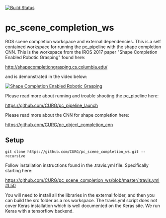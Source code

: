 [![Build Status](https://travis-ci.org/CURG/pc_scene_completion_ws.svg?branch=master)](https://travis-ci.org/CURG/pc_scene_completion_ws)

# pc_scene_completion_ws
ROS scene completion workspace and external dependencies. This is a self contained workspace for running the pc_pipeline with the shape completion CNN. This is the workspace from the IROS 2017 paper "Shape Completion Enabled Robotic Grasping" found here:

http://shapecompletiongrasping.cs.columbia.edu/ 

and is demonstrated in the video below:

[![Shape Completion Enabled Robotic Grasping](https://img.youtube.com/vi/Dxd0ItPhh7c/0.jpg)](https://www.youtube.com/watch?v=Dxd0ItPhh7c "Shape Completion Enabled Robotic Grasping")


Please read more about running and trouble shooting the pc_pipeline here:

https://github.com/CURG/pc_pipeline_launch


Please read more about the CNN for shape completion here:

https://github.com/CURG/pc_object_completion_cnn

## Setup
```
git clone https://github.com/CURG/pc_scene_completion_ws.git --recursive
```

Follow installation instructions found in the .travis.yml file. Specifically starting here:

https://github.com/CURG/pc_scene_completion_ws/blob/master/.travis.yml#L50

You will need to install all the libraries in the external folder, and then you can build the src folder as a ros workspace. The travis.yml script does not cover Keras installation which is well documented on the Keras site.  We run Keras with a tensorflow backend. 
